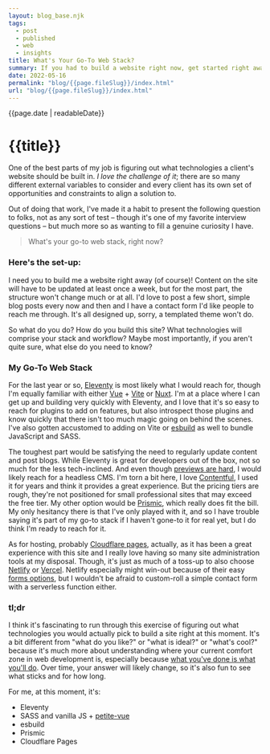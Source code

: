 ```yaml
---
layout: blog_base.njk
tags: 
  - post
  - published
  - web
  - insights
title: What's Your Go-To Web Stack?
summary: If you had to build a website right now, get started right away, what web technologies are you reaching for?
date: 2022-05-16
permalink: "blog/{{page.fileSlug}}/index.html"
url: "blog/{{page.fileSlug}}/index.html"
---
```


{{page.date | readableDate}}
# {{title}}

One of the best parts of my job is figuring out what technologies a client's website should be built in. *I love the challenge of it*; there are so many different external variables to consider and every client has its own set of opportunities and constraints to align a solution to.

Out of doing that work, I've made it a habit to present the following question to folks, not as any sort of test – though it's one of my favorite interview questions – but much more so as wanting to fill a genuine curiosity I have.

> What's your go-to web stack, right now?
 
### Here's the set-up:

I need you to build me a website right away (of course)! Content on the site will have to be updated at least once a week, but for the most part, the structure won't change much or at all. I'd love to post a few short, simple blog posts every now and then and I have a contact form I'd like people to reach me through. It's all designed up, sorry, a templated theme won't do.

So what do you do? How do you build this site? What technologies will comprise your stack and workflow? Maybe most importantly, if you aren't quite sure, what else do you need to know?

### My Go-To Web Stack

For the last year or so, [Eleventy](https://11ty.dev) is most likely what I would reach for, though I'm equally familiar with either [Vue](https://vuejs.org/) + [Vite](https://vitejs.dev/) or [Nuxt](https://nuxtjs.org/). I'm at a place where I can get up and building very quickly with Eleventy, and I love that it's so easy to reach for plugins to add on features, but also introspect those plugins and know quickly that there isn't too much magic going on behind the scenes. I've also gotten accustomed to adding on Vite or [esbuild](https://esbuild.github.io/) as well to bundle JavaScript and SASS.

The toughest part would be satisfying the need to regularly update content and post blogs. While Eleventy is great for developers out of the box, not so much for the less tech-inclined. And even though [previews are hard](/blog/previews-are-hard-also-web-mullets), I would likely reach for a headless CMS. I'm torn a bit here, I love [Contentful](https://contentful.com), I used it for years and think it provides a great experience. But the pricing tiers are rough, they're not positioned for small professional sites that may exceed the free tier. My other option would be [Prismic](https://prismic.io), which really does fit the bill. My only hesitancy there is that I've only played with it, and so I have trouble saying it's part of my go-to stack if I haven't gone-to it for real yet, but I do think I'm ready to reach for it.

As for hosting, probably [Cloudflare pages](https://pages.cloudflare.com/), actually, as it has been a great experience with this site and I really love having so many site administration tools at my disposal. Though, it's just as much of a toss-up to also choose [Netlify](https://netlify.com) or [Vercel](https://vercel.com). Netlify especially might win-out because of their easy [forms options](https://www.netlify.com/products/forms/), but I wouldn't be afraid to custom-roll a simple contact form with a serverless function either.

### tl;dr

I think it's fascinating to run through this exercise of figuring out what technologies you would actually pick to build a site right at this moment. It's a bit different from "what do you like?" or "what is ideal?" or "what's cool?" because it's much more about understanding where your current comfort zone in web development is, especially because [what you've done is what you'll do](/blog/what-youve-done-is-what-youll-do). Over time, your answer will likely change, so it's also fun to see what sticks and for how long.

For me, at this moment, it's:

- Eleventy
- SASS and vanilla JS + [petite-vue](https://github.com/vuejs/petite-vue)
- esbuild
- Prismic
- Cloudflare Pages